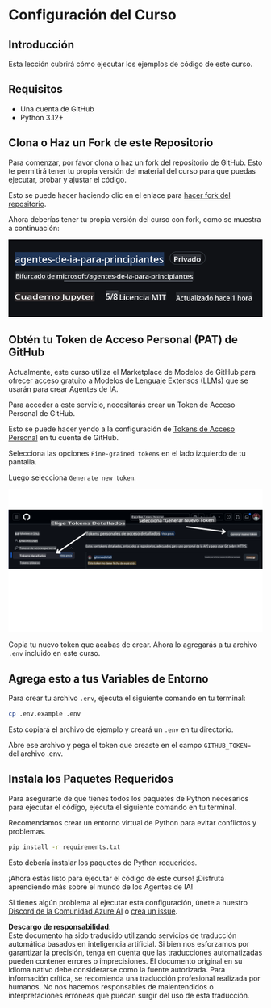 # Configuración del Curso

## Introducción

Esta lección cubrirá cómo ejecutar los ejemplos de código de este curso.

## Requisitos

- Una cuenta de GitHub  
- Python 3.12+

## Clona o Haz un Fork de este Repositorio

Para comenzar, por favor clona o haz un fork del repositorio de GitHub. Esto te permitirá tener tu propia versión del material del curso para que puedas ejecutar, probar y ajustar el código.

Esto se puede hacer haciendo clic en el enlace para [hacer fork del repositorio](https://github.com/microsoft/ai-agents-for-beginners/fork).

Ahora deberías tener tu propia versión del curso con fork, como se muestra a continuación:

![Repositorio con Fork](../../../translated_images/forked-repo.eea246a73044cc984a1e462349e36e7336204f00785e3187b7399905feeada07.es.png)

## Obtén tu Token de Acceso Personal (PAT) de GitHub

Actualmente, este curso utiliza el Marketplace de Modelos de GitHub para ofrecer acceso gratuito a Modelos de Lenguaje Extensos (LLMs) que se usarán para crear Agentes de IA.

Para acceder a este servicio, necesitarás crear un Token de Acceso Personal de GitHub.

Esto se puede hacer yendo a la configuración de [Tokens de Acceso Personal](https://github.com/settings/personal-access-tokens) en tu cuenta de GitHub.

Selecciona las opciones `Fine-grained tokens` en el lado izquierdo de tu pantalla.

Luego selecciona `Generate new token`.

![Generar Token](../../../translated_images/generate-token.361ec40abe59b84ac68d63c23e2b6854d6fad82bd4e41feb98fc0e6f030e8ef7.es.png)

Copia tu nuevo token que acabas de crear. Ahora lo agregarás a tu archivo `.env` incluido en este curso.

## Agrega esto a tus Variables de Entorno

Para crear tu archivo `.env`, ejecuta el siguiente comando en tu terminal:

```bash
cp .env.example .env
```

Esto copiará el archivo de ejemplo y creará un `.env` en tu directorio.

Abre ese archivo y pega el token que creaste en el campo `GITHUB_TOKEN=` del archivo .env.

## Instala los Paquetes Requeridos

Para asegurarte de que tienes todos los paquetes de Python necesarios para ejecutar el código, ejecuta el siguiente comando en tu terminal.

Recomendamos crear un entorno virtual de Python para evitar conflictos y problemas.

```bash
pip install -r requirements.txt
```

Esto debería instalar los paquetes de Python requeridos.

¡Ahora estás listo para ejecutar el código de este curso! ¡Disfruta aprendiendo más sobre el mundo de los Agentes de IA!

Si tienes algún problema al ejecutar esta configuración, únete a nuestro [Discord de la Comunidad Azure AI](https://discord.gg/kzRShWzttr) o [crea un issue](https://github.com/microsoft/ai-agents-for-beginners/issues?WT.mc_id=academic-105485-koreyst).

**Descargo de responsabilidad**:  
Este documento ha sido traducido utilizando servicios de traducción automática basados en inteligencia artificial. Si bien nos esforzamos por garantizar la precisión, tenga en cuenta que las traducciones automatizadas pueden contener errores o imprecisiones. El documento original en su idioma nativo debe considerarse como la fuente autorizada. Para información crítica, se recomienda una traducción profesional realizada por humanos. No nos hacemos responsables de malentendidos o interpretaciones erróneas que puedan surgir del uso de esta traducción.